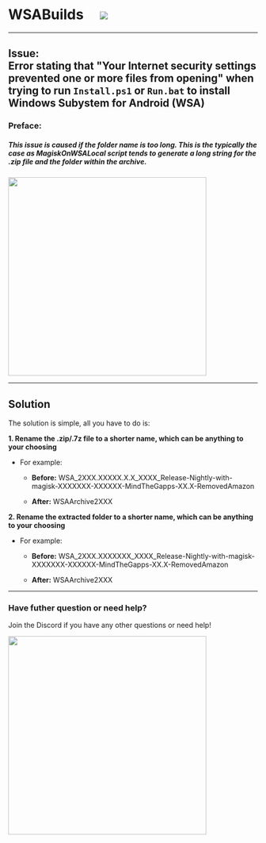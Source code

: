 # WSABuilds &nbsp; &nbsp; <img src="https://img.shields.io/github/downloads/MustardChef/WSABuilds/total?label=Total%20Downloads&style=for-the-badge"/> &nbsp; 

---
## Issue: <br /> Error stating that "Your Internet security settings prevented one or more files from opening" when trying to run `Install.ps1` or `Run.bat` to install Windows Subystem for Android (WSA)

### Preface:
##### This issue is caused if the folder name is too long. This is the typically the case as MagiskOnWSALocal script tends to generate a long string for the .zip file and the folder within the archive.

<img src="https://github.com/MustardChef/WSABuilds/assets/68516357/b17308cb-6b99-419d-ba79-3119bdbacd9d" style="width: 400px;"/>  

---
## Solution

The solution is simple, all you have to do is:

**1. Rename the .zip/.7z file to a shorter name, which can be anything to your choosing** <br /> 

- For example: 

    - **Before:** WSA_2XXX.XXXXX.X.X_XXXX_Release-Nightly-with-magisk-XXXXXXX-XXXXXX-MindTheGapps-XX.X-RemovedAmazon

    - **After:** WSAArchive2XXX

**2. Rename the extracted folder to a shorter name, which can be anything to your choosing** <br /> 

- For example:

   - **Before:** WSA_2XXX.XXXXXXX_XXXX_Release-Nightly-with-magisk-XXXXXXX-XXXXXX-MindTheGapps-XX.X-RemovedAmazon 

   - **After:** WSAArchive2XXX

---

### Have futher question or need help?

Join the Discord if you have any other questions or need help!

[<img src="https://invidget.switchblade.xyz/2thee7zzHZ" style="width: 400px;"/>](https://discord.gg/2thee7zzHZ)



